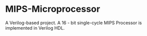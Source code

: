 # MIPS-Microprocessor
A Verilog-based project. A 16 - bit single-cycle MIPS Processor is implemented in Verilog HDL.
